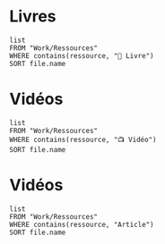 # Livres

```dataview
list 
FROM "Work/Ressources"
WHERE contains(ressource, "📖 Livre")
SORT file.name
```
# Vidéos

```dataview
list 
FROM "Work/Ressources"
WHERE contains(ressource, "📺 Vidéo")
SORT file.name
```
# Vidéos

```dataview
list 
FROM "Work/Ressources"
WHERE contains(ressource, "Article")
SORT file.name
```
